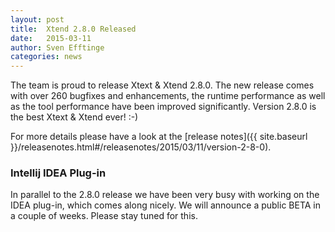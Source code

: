 ```yaml
---
layout: post
title:  Xtend 2.8.0 Released
date:   2015-03-11
author: Sven Efftinge
categories: news
---
```


The team is proud to release Xtext & Xtend 2.8.0. The new release comes with over 260 bugfixes and enhancements, the runtime performance as well as the tool performance have been improved significantly. Version 2.8.0 is the best Xtext & Xtend ever! :-)

For more details please have a look at the [release notes]({{ site.baseurl }}/releasenotes.html#/releasenotes/2015/03/11/version-2-8-0).

### Intellij IDEA Plug-in

In parallel to the 2.8.0 release we have been very busy with working on the IDEA plug-in, which comes along nicely. We will announce a public BETA in a couple of weeks. Please stay tuned for this.
